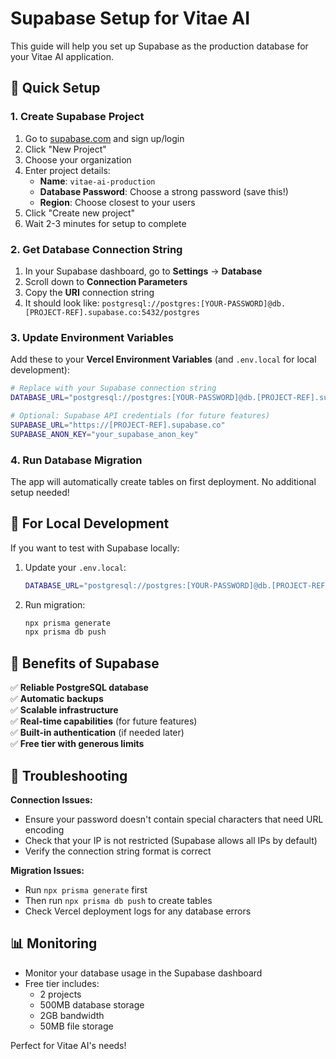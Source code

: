 # Supabase Setup for Vitae AI

This guide will help you set up Supabase as the production database for your Vitae AI application.

## 🚀 Quick Setup

### 1. Create Supabase Project

1. Go to [supabase.com](https://supabase.com) and sign up/login
2. Click "New Project"
3. Choose your organization
4. Enter project details:
   - **Name**: `vitae-ai-production`
   - **Database Password**: Choose a strong password (save this!)
   - **Region**: Choose closest to your users
5. Click "Create new project"
6. Wait 2-3 minutes for setup to complete

### 2. Get Database Connection String

1. In your Supabase dashboard, go to **Settings** → **Database**
2. Scroll down to **Connection Parameters**
3. Copy the **URI** connection string
4. It should look like: `postgresql://postgres:[YOUR-PASSWORD]@db.[PROJECT-REF].supabase.co:5432/postgres`

### 3. Update Environment Variables

Add these to your **Vercel Environment Variables** (and `.env.local` for local development):

```bash
# Replace with your Supabase connection string
DATABASE_URL="postgresql://postgres:[YOUR-PASSWORD]@db.[PROJECT-REF].supabase.co:5432/postgres"

# Optional: Supabase API credentials (for future features)
SUPABASE_URL="https://[PROJECT-REF].supabase.co"
SUPABASE_ANON_KEY="your_supabase_anon_key"
```

### 4. Run Database Migration

The app will automatically create tables on first deployment. No additional setup needed!

## 🔧 For Local Development

If you want to test with Supabase locally:

1. Update your `.env.local`:
   ```bash
   DATABASE_URL="postgresql://postgres:[YOUR-PASSWORD]@db.[PROJECT-REF].supabase.co:5432/postgres"
   ```

2. Run migration:
   ```bash
   npx prisma generate
   npx prisma db push
   ```

## 🎯 Benefits of Supabase

✅ **Reliable PostgreSQL database**  
✅ **Automatic backups**  
✅ **Scalable infrastructure**  
✅ **Real-time capabilities** (for future features)  
✅ **Built-in authentication** (if needed later)  
✅ **Free tier with generous limits**  

## 🛟 Troubleshooting

**Connection Issues:**
- Ensure your password doesn't contain special characters that need URL encoding
- Check that your IP is not restricted (Supabase allows all IPs by default)
- Verify the connection string format is correct

**Migration Issues:**
- Run `npx prisma generate` first
- Then run `npx prisma db push` to create tables
- Check Vercel deployment logs for any database errors

## 📊 Monitoring

- Monitor your database usage in the Supabase dashboard
- Free tier includes:
  - 2 projects
  - 500MB database storage  
  - 2GB bandwidth
  - 50MB file storage

Perfect for Vitae AI's needs!
